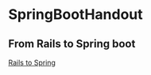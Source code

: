 # SpringBootHandout

## From Rails to Spring boot

[Rails to Spring](https://github.com/lidimayra/from-rails-to-spring-boot)


